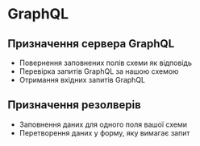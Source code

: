 # GraphQL

## Призначення сервера GraphQL

-   Повернення заповнених полів схеми як відповідь
-   Перевірка запитів GraphQL за нашою схемою
-   Отримання вхідних запитів GraphQL

## Призначення резолверів

-   Заповнення даних для одного поля вашої схеми
-   Перетворення даних у форму, яку вимагає запит
